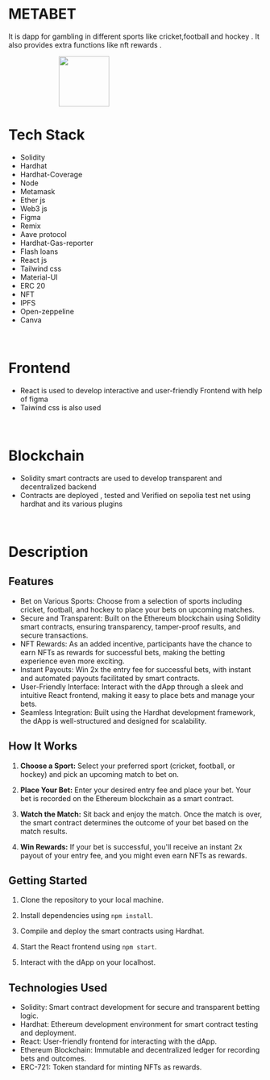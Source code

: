 <h1>METABET</h1>
<p>It is dapp for gambling in different sports like cricket,football and hockey . It also provides extra functions like nft rewards .</p>
<img  src ="https://github.com/cyberviking5/fantasy/assets/123647814/8efd65a1-65ad-4b1a-8cc7-d176d889ea49" style="height:100px; margin-left:100px" "/>
<h1>Tech Stack</h1>
<ul>
  <li>Solidity</li>
 <li>Hardhat</li>
   <li>Hardhat-Coverage</li>
     <li>Node</li>
  <li>Metamask</li>
 <li>Ether js</li>
 <li>Web3 js</li>
   <li>Figma</li>
  <li>Remix</li>
  <li>Aave protocol</li>
   <li>Hardhat-Gas-reporter</li>
 <li>Flash loans</li>
 <li>React js</li>
<li>Tailwind css</li>
  <li>Material-UI</li>
  <li>ERC 20</li>
   <li>NFT</li>
  <li>IPFS</li>
    <li>Open-zeppeline</li>
  <li>Canva</li>
</ul>
<br/>
<h1>
  Frontend
</h1>

<ul>
  <li>React is used to develop interactive and user-friendly Frontend with help of figma </li>
    <li>Taiwind css   is also used </li>
</ul>
<br/>
<h1>
  Blockchain
</h1>
<ul>
  <li>Solidity smart contracts are used to develop transparent and decentralized backend  </li>
  <li>Contracts are deployed , tested and Verified on sepolia test net using hardhat and its various plugins</li>
</ul>
<br/>
<h1>Description</h1>
<h2>Features</h2> 

- Bet on Various Sports: Choose from a selection of sports including cricket, football, and hockey to place your bets on upcoming matches.
- Secure and Transparent: Built on the Ethereum blockchain using Solidity smart contracts, ensuring transparency, tamper-proof results, and secure transactions.
- NFT Rewards: As an added incentive, participants have the chance to earn NFTs as rewards for successful bets, making the betting experience even more exciting.
- Instant Payouts: Win 2x the entry fee for successful bets, with instant and automated payouts facilitated by smart contracts.
- User-Friendly Interface: Interact with the dApp through a sleek and intuitive React frontend, making it easy to place bets and manage your bets.
- Seamless Integration: Built using the Hardhat development framework, the dApp is well-structured and designed for scalability.

## How It Works

1. **Choose a Sport:** Select your preferred sport (cricket, football, or hockey) and pick an upcoming match to bet on.

2. **Place Your Bet:** Enter your desired entry fee and place your bet. Your bet is recorded on the Ethereum blockchain as a smart contract.

3. **Watch the Match:** Sit back and enjoy the match. Once the match is over, the smart contract determines the outcome of your bet based on the match results.

4. **Win Rewards:** If your bet is successful, you'll receive an instant 2x payout of your entry fee, and you might even earn NFTs as rewards.

## Getting Started

1. Clone the repository to your local machine.

2. Install dependencies using `npm install`.

3. Compile and deploy the smart contracts using Hardhat.

4. Start the React frontend using `npm start`.

5. Interact with the dApp on your localhost.

## Technologies Used

- Solidity: Smart contract development for secure and transparent betting logic.
- Hardhat: Ethereum development environment for smart contract testing and deployment.
- React: User-friendly frontend for interacting with the dApp.
- Ethereum Blockchain: Immutable and decentralized ledger for recording bets and outcomes.
- ERC-721: Token standard for minting NFTs as rewards.




